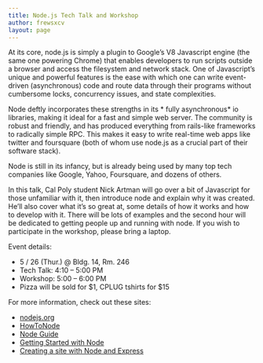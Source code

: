```yaml
---
title: Node.js Tech Talk and Workshop
author: frewsxcv
layout: page
---
```

At its core, node.js is simply a plugin to Google&#8217;s V8 Javascript engine (the same one powering Chrome) that enables developers to run scripts outside a browser and access the filesystem and network stack. One of Javascript&#8217;s unique and powerful features is the ease with which one can write event-driven (asynchronous) code and route data through their programs without cumbersome locks, concurrency issues, and state complexities.

Node deftly incorporates these strengths in its * fully asynchronous* io libraries, making it ideal for a fast and simple web server. The community is robust and friendly, and has produced everything from rails-like frameworks to radically simple RPC. This makes it easy to write real-time web apps like twitter and foursquare (both of whom use node.js as a crucial part of their software stack).

Node is still in its infancy, but is already being used by many top tech companies like Google, Yahoo, Foursquare, and dozens of others.

In this talk, Cal Poly student Nick Artman will go over a bit of Javascript for those unfamiliar with it, then introduce node and explain why it was created. He&#8217;ll also cover what it&#8217;s so great at, some details of how it works and how to develop with it. There will be lots of examples and the second hour will be dedicated to getting people up and running with node. If you wish to participate in the workshop, please bring a laptop.

Event details: 
*   5 / 26 (Thur.) @ Bldg. 14, Rm. 246
*   Tech Talk: 4:10 &#8211; 5:00 PM
*   Workshop: 5:00 &#8211; 6:00 PM
*   Pizza will be sold for $1, CPLUG tshirts for $15

For more information, check out these sites:  
- [nodejs.org][1]  
- [HowToNode][2]  
- [Node Guide][3]  
- [Getting Started with Node][4]  
- [Creating a site with Node and Express][5]

 [1]: http://nodejs.org/ "node.js"
 [2]: http://howtonode.org/ "How To Node - NodeJS"
 [3]: http://nodeguide.com/ "Felix's Node.js Guide"
 [4]: http://csanz.posterous.com/getting-started-with-nodejs-as-gist
 [5]: http://shapeshed.com/journal/creating-a-basic-site-with-node-and-express/?utm_source=twitterfeed&utm_medium=twitter